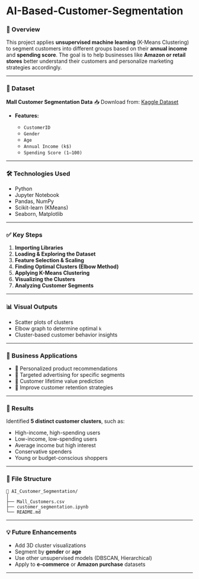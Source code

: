 # AI-Based-Customer-Segmentation

### 📌 Overview

This project applies **unsupervised machine learning** (K-Means Clustering) to segment customers into different groups based on their **annual income** and **spending score**. The goal is to help businesses like **Amazon or retail stores** better understand their customers and personalize marketing strategies accordingly.

---

### 📂 Dataset

**Mall Customer Segmentation Data**
📥 Download from: [Kaggle Dataset](https://www.kaggle.com/datasets/vjchoudhary7/customer-segmentation)

* **Features:**

  * `CustomerID`
  * `Gender`
  * `Age`
  * `Annual Income (k$)`
  * `Spending Score (1–100)`

---

### 🛠️ Technologies Used

* Python
* Jupyter Notebook
* Pandas, NumPy
* Scikit-learn (KMeans)
* Seaborn, Matplotlib

---

### ✅ Key Steps

1. **Importing Libraries**
2. **Loading & Exploring the Dataset**
3. **Feature Selection & Scaling**
4. **Finding Optimal Clusters (Elbow Method)**
5. **Applying K-Means Clustering**
6. **Visualizing the Clusters**
7. **Analyzing Customer Segments**

---

### 📊 Visual Outputs

* Scatter plots of clusters
* Elbow graph to determine optimal `k`
* Cluster-based customer behavior insights

---

### 🎯 Business Applications

* 🎯 Personalized product recommendations
* 🎯 Targeted advertising for specific segments
* 🎯 Customer lifetime value prediction
* 🎯 Improve customer retention strategies

---

### 📌 Results

Identified **5 distinct customer clusters**, such as:

* High-income, high-spending users
* Low-income, low-spending users
* Average income but high interest
* Conservative spenders
* Young or budget-conscious shoppers

---

### 📁 File Structure

```
📁 AI_Customer_Segmentation/
│
├── Mall_Customers.csv
├── customer_segmentation.ipynb
└── README.md
```

---

### 💡 Future Enhancements

* Add 3D cluster visualizations
* Segment by **gender** or **age**
* Use other unsupervised models (DBSCAN, Hierarchical)
* Apply to **e-commerce** or **Amazon purchase** datasets

---

